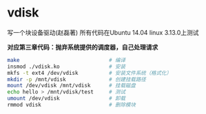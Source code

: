 # vdisk
写一个块设备驱动(赵磊著)
所有代码在Ubuntu 14.04 linux 3.13.0上测试

**对应第三章代码：抛弃系统提供的调度器，自己处理请求**

```bash
make                             # 编译
insmod ./vdisk.ko                # 安装
mkfs -t ext4 /dev/vdisk          # 安装文件系统（格式化）
mkdir -p /mnt/vdisk              # 创建挂载路径
mount /dev/vdisk /mnt/vdisk      # 挂载磁盘
echo hello > /mnt/vdisk/test     # 测试
umount /dev/vdisk                # 卸载
rmmod vdisk                      # 删除模块
```
